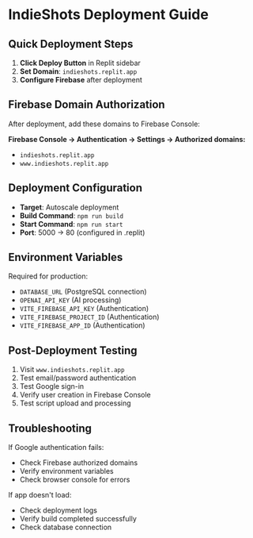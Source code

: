 # IndieShots Deployment Guide

## Quick Deployment Steps

1. **Click Deploy Button** in Replit sidebar
2. **Set Domain**: `indieshots.replit.app` 
3. **Configure Firebase** after deployment

## Firebase Domain Authorization

After deployment, add these domains to Firebase Console:

**Firebase Console → Authentication → Settings → Authorized domains:**
- `indieshots.replit.app`
- `www.indieshots.replit.app`

## Deployment Configuration

- **Target**: Autoscale deployment
- **Build Command**: `npm run build`
- **Start Command**: `npm run start`
- **Port**: 5000 → 80 (configured in .replit)

## Environment Variables

Required for production:
- `DATABASE_URL` (PostgreSQL connection)
- `OPENAI_API_KEY` (AI processing)
- `VITE_FIREBASE_API_KEY` (Authentication)
- `VITE_FIREBASE_PROJECT_ID` (Authentication)
- `VITE_FIREBASE_APP_ID` (Authentication)

## Post-Deployment Testing

1. Visit `www.indieshots.replit.app`
2. Test email/password authentication
3. Test Google sign-in
4. Verify user creation in Firebase Console
5. Test script upload and processing

## Troubleshooting

If Google authentication fails:
- Check Firebase authorized domains
- Verify environment variables
- Check browser console for errors

If app doesn't load:
- Check deployment logs
- Verify build completed successfully
- Check database connection